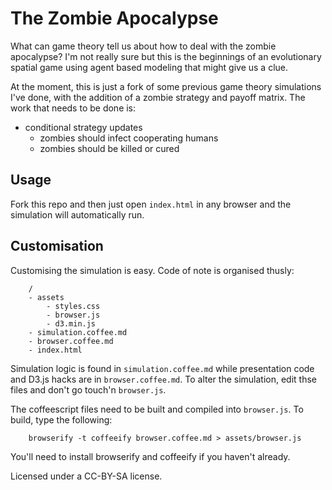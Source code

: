 # The Zombie Apocalypse

What can game theory tell us about how to deal with the zombie apocalypse?  I'm not really sure but this is the beginnings of an evolutionary spatial game using agent based modeling that might give us a clue.

At the moment, this is just a fork of some previous game theory simulations I've done, with the addition of a zombie strategy and payoff matrix.  The work that needs to be done is:

- conditional strategy updates 
	- zombies should infect cooperating humans
	- zombies should be killed or cured



## Usage

Fork this repo and then just open `index.html` in any browser and the simulation will automatically run.


## Customisation

Customising the simulation is easy.  Code of note is organised thusly:

		/
		- assets
			- styles.css
			- browser.js
			- d3.min.js
		- simulation.coffee.md
		- browser.coffee.md
		- index.html

Simulation logic is found in `simulation.coffee.md` while presentation code and D3.js hacks are in `browser.coffee.md`.  To alter the simulation, edit thse files and don't go touch'n `browser.js`.

The coffeescript files need to be built and compiled into `browser.js`.  To build, type the following:

		browserify -t coffeeify browser.coffee.md > assets/browser.js

You'll need to install browserify and coffeeify if you haven't already.

Licensed under a CC-BY-SA license.